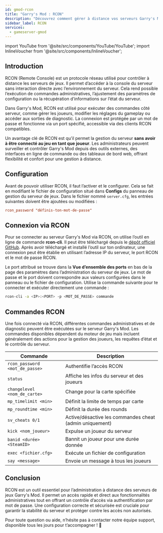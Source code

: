 ```yaml
---
id: gmod-rcon
title: "Garry's Mod : RCON"
description: "Découvrez comment gérer à distance vos serveurs Garry's Mod de manière sécurisée et efficace sans rejoindre la partie → En savoir plus maintenant"
sidebar_label: RCON
services:
  - gameserver-gmod
---
```


import YouTube from '@site/src/components/YouTube/YouTube';
import InlineVoucher from '@site/src/components/InlineVoucher';

## Introduction

RCON (Remote Console) est un protocole réseau utilisé pour contrôler à distance les serveurs de jeux. Il permet d’accéder à la console du serveur sans interaction directe avec l’environnement du serveur. Cela rend possible l’exécution de commandes administratives, l’ajustement des paramètres de configuration ou la récupération d’informations sur l’état du serveur.

Dans Garry's Mod, RCON est utilisé pour exécuter des commandes côté serveur, comme gérer les joueurs, modifier les réglages du gameplay ou accéder aux sorties de diagnostic. La connexion est protégée par un mot de passe et fonctionne via un port spécifié, accessible via des clients RCON compatibles.

Un avantage clé de RCON est qu’il permet la gestion du serveur **sans avoir à être connecté au jeu en tant que joueur**. Les administrateurs peuvent surveiller et contrôler Garry's Mod depuis des outils externes, des interfaces en ligne de commande ou des tableaux de bord web, offrant flexibilité et confort pour une gestion à distance.

<InlineVoucher />

## Configuration

Avant de pouvoir utiliser RCON, il faut l’activer et le configurer. Cela se fait en modifiant le fichier de configuration situé dans **Configs** du panneau de gestion du serveur de jeux. Dans le fichier nommé `server.cfg`, les entrées suivantes doivent être ajoutées ou modifiées :

```cfg
rcon_password "définis-ton-mot-de-passe"
```


## Connexion via RCON

Pour se connecter au serveur Garry's Mod via RCON, on utilise l’outil en ligne de commande **rcon-cli**. Il peut être téléchargé depuis le [dépôt officiel GitHub](https://github.com/gorcon/rcon-cli). Après avoir téléchargé et installé l’outil sur ton ordinateur, une connexion peut être établie en utilisant l’adresse IP du serveur, le port RCON et le mot de passe RCON.

Le port attribué se trouve dans la **Vue d’ensemble des ports** en bas de la page des paramètres dans l’administration du serveur de jeux. Le mot de passe et le port doivent correspondre aux valeurs configurées dans le panneau ou le fichier de configuration. Utilise la commande suivante pour te connecter et exécuter directement une commande :

```bash
rcon-cli -a <IP>:<PORT> -p <MOT_DE_PASSE> commande
```



## Commandes RCON

Une fois connecté via RCON, différentes commandes administratives et de diagnostic peuvent être exécutées sur le serveur Garry's Mod. Les commandes disponibles dépendent du moteur de jeu mais incluent généralement des actions pour la gestion des joueurs, les requêtes d’état et le contrôle du serveur.

| Commande                      | Description                                  |
| ---------------------------- | -------------------------------------------- |
| `rcon_password <mot_de_passe>`   | Authentifie l’accès RCON                      |
| `status`                     | Affiche les infos du serveur et des joueurs  |
| `changelevel <nom_de_carte>`      | Change pour la carte spécifiée                |
| `mp_timelimit <min>`         | Définit la limite de temps par carte          |
| `mp_roundtime <min>`         | Définit la durée des rounds                    |
| `sv_cheats 0/1`              | Active/désactive les commandes cheat (admin uniquement) |
| `kick <nom_joueur>`          | Expulse un joueur du serveur                   |
| `banid <durée> <SteamID>` | Bannit un joueur pour une durée donnée          |
| `exec <fichier.cfg>`            | Exécute un fichier de configuration            |
| `say <message>`              | Envoie un message à tous les joueurs           |



## Conclusion

RCON est un outil essentiel pour l’administration à distance des serveurs de jeux Garry's Mod. Il permet un accès rapide et direct aux fonctionnalités administratives tout en offrant un contrôle d’accès via authentification par mot de passe. Une configuration correcte et sécurisée est cruciale pour garantir la stabilité du serveur et protéger contre les accès non autorisés.

Pour toute question ou aide, n’hésite pas à contacter notre équipe support, disponible tous les jours pour t’accompagner ! 🙂

<InlineVoucher />